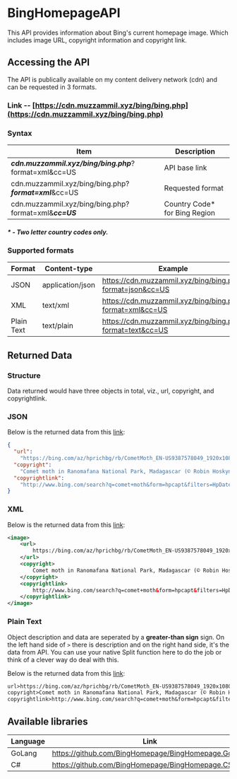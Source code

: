 # BingHomepageAPI

This API provides information about Bing's current homepage image. Which includes image URL, copyright information and copyright link.

## Accessing the API

The API is publically available on my content delivery network (cdn) and can be requested in 3 formats.

### Link -- [https://cdn.muzzammil.xyz/bing/bing.php](https://cdn.muzzammil.xyz/bing/bing.php)

### Syntax

| Item                                                   | Description                    |
| ------------------------------------------------------ | ------------------------------ |
| **_cdn.muzzammil.xyz/bing/bing.php_**?format=xml&cc=US | API base link                  |
| cdn.muzzammil.xyz/bing/bing.php?**_format=xml_**&cc=US | Requested format               |
| cdn.muzzammil.xyz/bing/bing.php?format=xml&**_cc=US_** | Country Code\* for Bing Region |

##### \* - Two letter country codes only.

### Supported formats

| Format     | Content-type     | Example                                                   |
| ---------- | ---------------- | --------------------------------------------------------- |
| JSON       | application/json | https://cdn.muzzammil.xyz/bing/bing.php?format=json&cc=US |
| XML        | text/xml         | https://cdn.muzzammil.xyz/bing/bing.php?format=xml&cc=US  |
| Plain Text | text/plain       | https://cdn.muzzammil.xyz/bing/bing.php?format=text&cc=US |

## Returned Data

### Structure

Data returned would have three objects in total, viz., url, copyright, and copyrightlink.

### JSON

Below is the returned data from this [link](https://cdn.muzzammil.xyz/bing/bing.php?format=json&cc=US):

```json
{
  "url":
    "https://bing.com/az/hprichbg/rb/CometMoth_EN-US9387578049_1920x1080.jpg",
  "copyright":
    "Comet moth in Ranomafana National Park, Madagascar (© Robin Hoskyns/Minden Pictures)",
  "copyrightlink":
    "http://www.bing.com/search?q=comet+moth&form=hpcapt&filters=HpDate:%2220180721_0700%22"
}
```

### XML

Below is the returned data from this [link](https://cdn.muzzammil.xyz/bing/bing.php?format=xml&cc=US):

```xml
<image>
	<url>
		https://bing.com/az/hprichbg/rb/CometMoth_EN-US9387578049_1920x1080.jpg
	</url>
	<copyright>
		Comet moth in Ranomafana National Park, Madagascar (© Robin Hoskyns/Minden Pictures)
	</copyright>
	<copyrightlink>
		http://www.bing.com/search?q=comet+moth&form=hpcapt&filters=HpDate:%2220180721_0700%22
	</copyrightlink>
</image>
```

### Plain Text

Object description and data are seperated by a **greater-than sign** sign. On the left hand side of `>` there is description and on the right hand side, it's the data from API. You can use your native Split function here to do the job or think of a clever way do deal with this.

Below is the returned data from this [link](https://cdn.muzzammil.xyz/bing/bing.php?format=text&cc=US):

```txt
url>https://bing.com/az/hprichbg/rb/CometMoth_EN-US9387578049_1920x1080.jpg
copyright>Comet moth in Ranomafana National Park, Madagascar (© Robin Hoskyns/Minden Pictures)
copyrightlink>http://www.bing.com/search?q=comet+moth&form=hpcapt&filters=HpDate:%2220180721_0700%22
```

## Available libraries

| Language | Link                                                |
| -------- | --------------------------------------------------- |
| GoLang   | https://github.com/BingHomepage/BingHomepage.Go     |
| C#       | https://github.com/BingHomepage/BingHomepage.CSharp |
